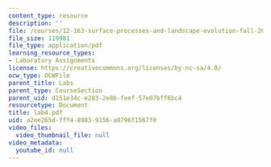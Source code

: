```yaml
---
content_type: resource
description: ''
file: /courses/12-163-surface-processes-and-landscape-evolution-fall-2004/a2ee265dfff489839156a9796f1567f0_lab4.pdf
file_size: 119981
file_type: application/pdf
learning_resource_types:
- Laboratory Assignments
license: https://creativecommons.org/licenses/by-nc-sa/4.0/
ocw_type: OCWFile
parent_title: Labs
parent_type: CourseSection
parent_uid: d151e34c-e283-2e8b-feef-57e07bff6bc4
resourcetype: Document
title: lab4.pdf
uid: a2ee265d-fff4-8983-9156-a9796f1567f0
video_files:
  video_thumbnail_file: null
video_metadata:
  youtube_id: null
---
```

